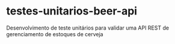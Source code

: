 # testes-unitarios-beer-api
Desenvolvimento de teste unitários para validar uma API REST de gerenciamento de estoques de cerveja 
